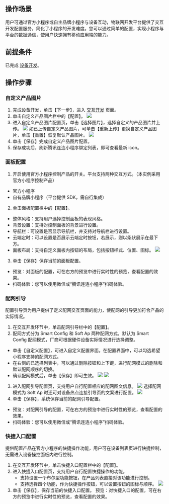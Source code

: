

## 操作场景
用户可通过官方小程序或自主品牌小程序与设备互动，物联网开发平台提供了交互开发配置服务，简化了小程序的开发难度。您可以通过简单的配置，实现小程序与平台的数据通信，使用户快速拥有移动应用端的能力。

## 前提条件
已完成 [设备开发](https://cloud.tencent.com/document/product/1081/34740#.E8.AE.BE.E5.A4.87.E5.BC.80.E5.8F.91)。

## 操作步骤
### 自定义产品图片
1. 完成设备开发，单击【下一步】，进入 [交互开发](https://console.cloud.tencent.com/iotexplorer/project/prj-mt1kp9rg/product/1UY5XKB0DS?step=uidev) 页面。
2. 单击自定义产品图片栏中的【配置】。
![](https://main.qcloudimg.com/raw/ea49802da41c436846dbbaf6f4e6d5c5.png)
3. 进入自定义产品图片配置页，单击【选择图片】，选择自定义的产品图片并上传。
![](https://main.qcloudimg.com/raw/c26b15be75f7ddc53bc57f416bd98bd2.png)
如已上传自定义产品图片，可单击【重新上传】更换自定义产品图片，单击【重置】恢复默认产品图片。
![](https://main.qcloudimg.com/raw/bff8bd661e0e5000e27bb1b5bee74786.png)
4. 单击【保存】完成自定义产品图片配置。
5. 保存成功后，刷新腾讯连连小程序绑定列表，即可查看最新 icon。





### 面板配置

1. 开启使用官方小程序控制产品的开关。平台支持两种交互方式。（本实例采用官方小程序控制产品）
 - 官方小程序
 - 自有品牌小程序（平台提供 SDK，需自行集成）
2. 单击面板配置栏中的【配置】。
 - 整体风格：支持用户选择控制面板的表现风格。
 - 背景设置：支持对控制面板的背景进行设置。
 - 导航栏：可设置是否显示导航栏，并支持对导航栏进行设置。
 - 云端定时：可以设置是否展示云端定时按钮，若展示，则以条状展示在最下方。
 - 面板布局：支持自定义面板内按钮的布局，包括按钮样式、位置、图标。
  ![](https://main.qcloudimg.com/raw/1966e98d5ff95559d34f4c88af9bfdd3.png)
3. 单击【保存】保存当前的面板配置。
 - 预览：对面板的配置，可在右方的预览中进行实时性的预览，查看配置的效果。
 - 扫码体验：您可以使用微信或“腾讯连连小程序”扫码体验。


### 配网引导
配置引导页为用户提供了定义配网交互页面的能力，使配网的引导更加符合产品的实际情况。

1. 在交互开发环节中，单击配网引导栏中的【配置】。
2. 配网方式分为 Smart Config 和 Soft Ap 两种配网方式，默认为 Smart Config 配网模式，厂商可根据硬件设备实际情况进行选择调整。
 - 单击【自定义配置】，可进入自定义配置界面。在配置界面中，可以勾选希望小程序支持的配网方式。
 - 在右侧的已选择列表中，可以通过删除按钮和上下键，进行配网模式的删除和默认配网顺序的切换。
 - 确认配网模式后，单击【保存】即可生效。
![](https://main.qcloudimg.com/raw/4763cf86e10a08d9017d92c3bba1b8db.png)
![](https://main.qcloudimg.com/raw/9d994f601516e615903d57909a47f5b4.png)
3. 进入配网引导配置页，支持用户自行配置相应的配网图文信息。
![](https://main.qcloudimg.com/raw/1086c8c44ed9f2f2719a79e58504a98b.png)
选择配网模式为 Soft Ap 时还可对设备热点连接引导页的文案进行配置。
![](https://main.qcloudimg.com/raw/59a03dca9914649d7858224185a7db13.png)
4. 单击【保存】，系统保存当前的配网引导配置。
 - 预览：对配网引导的配置，可在右方的预览中进行实时性的预览，查看配置的效果。
 - 扫码体验：您可以使用微信或“腾讯连连小程序”扫码体验。


### 快捷入口配置

提供配置产品在官方小程序的快捷操作功能，用户可在设备列表页进行快捷控制，无需进入设备操控面板内进行控制。

1. 在交互开发环节中，单击快捷入口配置栏中的【配置】。
2. 进入快捷入口配置页，支持用户自行配置快捷操作的功能。
   - 支持设置一个布尔型功能按钮，在产品列表直接对该功能进行控制。
   - 支持选择四个功能，作为快捷操作按钮，可以设置按钮的图标与顺序。
    ![](https://main.qcloudimg.com/raw/59b5c8ed33291fb8db414c37042ebe17.png)
3. 单击【保存】，保存当前的快捷入口配置。
预览：对快捷入口的配置，可在右方的预览中进行实时性的预览，查看配置的效果。
